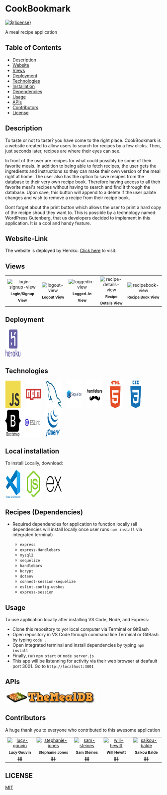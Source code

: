 # CookBookmark

[![${license}](https://img.shields.io/badge/License-MIT-green.svg)](https://opensource.org/licenses/MIT)

A meal recipe application

## Table of Contents

- [Description](#description)
- [Website](#website-link)
- [Views](#views)
- [Deployment](#deployment)
- [Technologies](#technologies)
- [Installation](#local-installation)
- [Dependencies](#recipes-dependencies)
- [Usage](#usage)
- [APIs](#apis)
- [Contributors](#contributors)
- [License](#license)

## Description

To taste or not to taste? you have come to the right place. CookBookmark is a website created to allow users to search for recipes by a few clicks. Then, just seconds later, recipes are where their eyes can see.

In front of the user are recipes for what could possibly be some of their favorite meals. In addition to being able to fetch recipes, the user gets the ingredients and instructions so they can make their own version of the meal right at home. The user also has the option to save recipes from the database to their very own recipe book. Therefore having access to all their favorite meal's recipes without having to search and find it through the database. Upon save, this button will append to a delete if the user palate changes and wish to remove a recipe from their recipe book.

Dont forget about the print button which allows the user to print a hard copy of the recipe shoud they want to. This is possible by a technology named: WordPress Gutenberg, that us developers decided to implement in this application. It is a cool and handy feature.

## Website-Link

The website is deployed by Heroku. [Click here](https://arcane-plains-78656-cf6bf218713f.herokuapp.com/) to visit.

## Views

<table>
  <tbody>
    <tr>
      <td align="center" align="top" width="12%">
        <img src="https://github.com/sjones-njones/Recipe-Book-Group-3-Project-2/assets/132960605/18f1831e-a03d-4348-b5c9-d4a34f365767" width="500px" alt="login-signup-view"/> <br />
        <sub><b>Login/Signup View</b></sub>
        </a>
      </td>
      <td align="center" align="top" width="12%">
        <img src="https://github.com/sjones-njones/Recipe-Book-Group-3-Project-2/assets/132960605/40795811-a6e3-421e-b7ae-de7140b26a81" width="500px" alt="logout-view"/> <br />
        <sub><b>Logout View</b></sub>
        </a>
      </td>
      <td align="center" align="top" width="12%">
        <img src="https://github.com/sjones-njones/Recipe-Book-Group-3-Project-2/assets/132960605/408c7ff6-37ad-454e-a822-589dc8b0950c" width="500px" alt="loggedin-view"/> <br />
        <sub><b>Logged-In View</b></sub>
        </a>
      </td>
      <td align="center" align="top" width="12%">
        <img src="https://github.com/sjones-njones/Recipe-Book-Group-3-Project-2/assets/132960605/86d953c8-a78b-4029-975e-2abd0f2324dd" width="500px" alt="recipe-details-view"/> <br />
        <sub><b>Recipe Details View</b></sub>
        </a>
      </td>
      <td align="center" align="top" width="12%">
        <img src="https://github.com/sjones-njones/Recipe-Book-Group-3-Project-2/assets/132960605/ccaa25e1-b2cb-4f2d-9a2c-35fcc29faab2" width="500px" alt="recipebook-view"/> <br />
        <sub><b>Recipe Book View</b></sub>
        </a>
      </td>
    </tr>
  </tbody>
</table>

## Deployment

<img height="90" alt="Heroku" height="50" width="50" src="https://raw.githubusercontent.com/devicons/devicon/master/icons/heroku/heroku-plain-wordmark.svg">

## Technologies

<div>
<img height="90" alt="Js" height="50" width="50" src="https://raw.githubusercontent.com/devicons/devicon/master/icons/javascript/javascript-original.svg">
&nbsp;&nbsp;
<img height="90" alt="npm" height="50" width="50" src="https://raw.githubusercontent.com/devicons/devicon/master/icons/npm/npm-original-wordmark.svg">
&nbsp;&nbsp;
<img height="90" alt="MySQL" height="50" width="50" src="https://raw.githubusercontent.com/devicons/devicon/master/icons/mysql/mysql-original.svg">
&nbsp;&nbsp;
<img height="90" alt="Sequelize" height="50" width="50" src="https://raw.githubusercontent.com/devicons/devicon/master/icons/sequelize/sequelize-original-wordmark.svg">
&nbsp;&nbsp;
<img height="90" alt="handlebars" height="50" width="50" src="https://raw.githubusercontent.com/devicons/devicon/master/icons/handlebars/handlebars-original-wordmark.svg">
&nbsp;&nbsp;
<img height="90" alt="HTML" height="50" width="50" src="https://raw.githubusercontent.com/devicons/devicon/master/icons/html5/html5-plain-wordmark.svg">
&nbsp;&nbsp;
<img height="90" alt="CSS" height="50" width="50" src="https://raw.githubusercontent.com/devicons/devicon/master/icons/css3/css3-plain-wordmark.svg">
&nbsp;&nbsp;
<img height="90" alt="Bootstrap" height="50" width="50" src="https://raw.githubusercontent.com/devicons/devicon/master/icons/bootstrap/bootstrap-plain-wordmark.svg">
&nbsp;
<img height="90" alt="ESlint" height="50" width="50" src="https://raw.githubusercontent.com/devicons/devicon/master/icons/eslint/eslint-original-wordmark.svg">
&nbsp;&nbsp;
<img height="90" alt="JQuery" height="50" width="50" src="https://raw.githubusercontent.com/devicons/devicon/master/icons/jquery/jquery-plain-wordmark.svg">
</div>

## Local installation

To install Locally, download:

<div>
<img height="90" alt="Vscode" height="50" width="50" src="https://raw.githubusercontent.com/devicons/devicon/master/icons/vscode/vscode-original-wordmark.svg">
&nbsp;&nbsp;
<img height="90" alt="Node" height="50" width="50" src="https://raw.githubusercontent.com/devicons/devicon/master/icons/nodejs/nodejs-original.svg">
&nbsp;&nbsp;
<img height="90" alt="Express" height="50" width="50" src="https://raw.githubusercontent.com/devicons/devicon/master/icons/express/express-original.svg">
</div>

## Recipes (Dependencies)

- Required dependencies for application to function locally (all dependencies will install locally once user runs `npm install` via integrated terminal)

  - `express`
  - `express-Handlebars`
  - `mysql2`
  - `sequelize`
  - `handlebars`
  - `bcrypt`
  - `dotenv`
  - `connect-session-sequelize`
  - `eslint-config-wesbos`
  - `express-session`

## Usage

To use application locally after installing VS Code, Node, and Express:

- Clone this repository to yor local computer via Terminal or GitBash
- Open repository in VS Code through command line Terminal or GitBash by typing `code .`
- Open integrated terminal and install dependencies by typing `npm install`
- Finally, run `npm start` or `node server.js`
- This app will be listenning for activity via their web browser at deafault port 3001. Go to `http://localhost:3001`

## APIs

![Alt text](/public/images/image.png)

## Contributors

A huge thank you to everyone who contributed to this awesome application

<table>
  <tbody>
    <tr>
      <td align="center" align="top" width="12%">
        <a href="https://github.com/lucygouvin">
        <img src="https://avatars.githubusercontent.com/u/57148256?v=4" width="100px" alt="lucy-gouvin"/> <br />
        <sub><b>Lucy Gouvin <br />👩‍💻</b></sub>
        </a>
      </td>
      <td align="center" align="top" width="12%">
        <a href="https://github.com/sjones-njones">
        <img src="https://avatars.githubusercontent.com/u/132145599?v=4" width="100px" alt="stephanie-jones"/><br />
        <sub><b>Stephanie Jones <br />👩‍💻</b></sub>
        </a>
      </td>
      <td align="center" align="top" width="12%">
        <a href="https://github.com/sam-st">
        <img src="https://avatars.githubusercontent.com/u/52641515?v=4" width="100px" alt="sam-steines"/> <br />
        <sub><b>Sam Steines <br />👨‍💻</b></sub>
        </a>
      </td>
      <td align="center" align="top" width="12%">
        <a href="https://github.com/Hewitt02">
        <img src="https://avatars.githubusercontent.com/u/134295975?v=4" width="100px" alt="will-hewitt"/><br />
        <sub><b>Will Hewitt <br />👨‍💻</b></sub>
        </a>
      </td>
      <td align="center" align="top" width="12%">
        <a href="https://github.com/SaikouB">
        <img src="https://avatars.githubusercontent.com/u/132960605?v=4" width="100px" alt="saikou-balde"/><br />
        <sub><b>Saikou Balde <br />👨‍💻</b></sub>
        </a>
      </td>              
    </tr>
  </tbody>
</table>

## LICENSE

[MIT](LICENSE)
